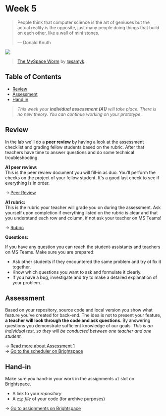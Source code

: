 # Week 5

> People think that computer science is the art of geniuses but the actual
> reality is the opposite, just many people doing things that build on each
> other, like a wall of mini stones.
>
> — Donald Knuth

[![][inspiration-cover]][inspiration-link]

> [The MySpace Worm][inspiration-link] by
> [@samyk][inspiration-author].

## Table of Contents
*  [Review](#review)
*  [Assessment](#assesment)
*  [Hand in](#hand-in)


> _This week your **individual assessment (A1)** will take place. There is no new theory. You can continue working on your prototype_.

## Review

In the lab we'll do a **peer review** by having a look at the assessment checklist and grading fellow students based on the rubric. After that teachers have time to answer questions and do some technical troubleshooting.

**A1 peer review:**  
This is the peer review document you will fill-in as duo. You'll perform the checks on the project of your fellow student. It's a good last check to see if everything is in order.

→ [Peer Review][review]

**A1 rubric:**  
This is the rubric your teacher will grade you on during the assessment. Ask yourself upon completion if everything listed on the rubric is clear and that you understand each row and column, if not ask your teacher on MS Teams!

→ [Rubric](/grading/a1.md)

**Questions:**  

If you have any question you can reach the student-assistants and teachers on MS Teams. Make sure you are prepared:

* Ask other students if they encountered the same problem and try ot fix it together.
* Know which questions you want to ask and formulate it clearly.
* If you have a bug, investigate and try to make a detailed explanation of your problem.

## Assessment

Based on your repository, source code and local version you show what feature you've created for back-end. The idea is not to present your feature, **a teacher will look through the code and ask questions**. By answering questions you demonstrate sufficient knowledge of our goals. _This is an individual test, so they will be conducted between one teacher and one student._

→ [Read more about Assessment 1](/grading/a1.md)  
→ [Go to the scheduler on Brightspace][scheduler]

## Hand-in
Make sure you hand-in your work in the assignments `a1` slot on Brightspace.
* A link to your _repository_
* A `zip` _file_ of your code (for archive purposes)

→ [Go to assignments on Brightspace](/grading/a1.md)  



[inspiration-cover]: assets/images/samy-is-my-hero.png
[inspiration-link]: http://samy.pl/popular/
[inspiration-author]: https://github.com/samyk

[rubric]: https://dlo.mijnhva.nl/d2l/le/content/32096/viewContent/251126/View
[review]: https://teams.microsoft.com/l/file/9C672C0B-44E6-43EF-85B5-71090B22164E?tenantId=0907bb1e-21fc-476f-8843-02d09ceb59a7&fileType=docx&objectUrl=https%3A%2F%2Ficthva.sharepoint.com%2Fsites%2FFDMCI_EDU_Blok_Tech_%2FShared%20Documents%2FBack-end%2Fa1-peer-review_student.docx&baseUrl=https%3A%2F%2Ficthva.sharepoint.com%2Fsites%2FFDMCI_EDU_Blok_Tech_&serviceName=teams&threadId=19:b52e51c181034209bb2bf9c0d3be28a5@thread.tacv2&groupId=c1b68fb7-d0f6-49a0-86ed-f38f960578bc
[scheduler]: https://dlo.mijnhva.nl/d2l/le/schedule/lim/instructor/192551/home
[assignments]: https://dlo.mijnhva.nl/d2l/lms/dropbox/admin/folders_manage.d2l?ou=192551